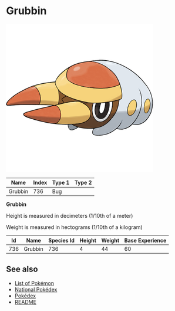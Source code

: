 # Grubbin


![Grubbin](images/736.png)

| **Name** | **Index** | **Type 1** | **Type 2** |
|----|----|----|----|
| Grubbin | 736 | Bug  |  |

**Grubbin** 


Height is measured in decimeters (1/10th of a meter)

Weight is measured in hectograms (1/10th of a kilogram)

| **Id** | **Name** | **Species Id** | **Height** | **Weight** | **Base Experience** |
|--------|----------|----------------|------------|------------|---------------------|
| 736 | Grubbin | 736 | 4 | 44 | 60 |


## See also

- [List of Pokémon](../pokemon.md)
- [National Pokédex](../national_pokedex.md)
- [Pokédex](../pokedex.md)
- [README](../README.md)
